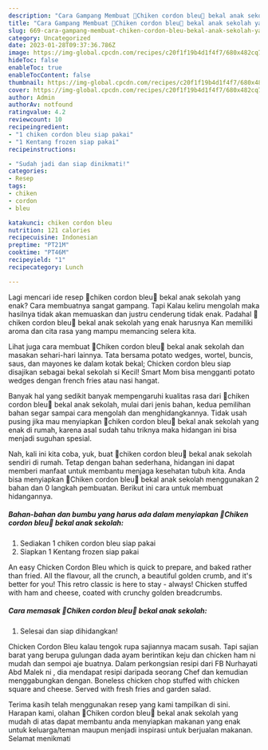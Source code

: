 ```yaml
---
description: "Cara Gampang Membuat 💙Chiken cordon bleu💙 bekal anak sekolah yang Enak Banget"
title: "Cara Gampang Membuat 💙Chiken cordon bleu💙 bekal anak sekolah yang Enak Banget"
slug: 669-cara-gampang-membuat-chiken-cordon-bleu-bekal-anak-sekolah-yang-enak-banget
category: Uncategorized
date: 2023-01-28T09:37:36.786Z
image: https://img-global.cpcdn.com/recipes/c20f1f19b4d1f4f7/680x482cq70/chiken-cordon-bleu-bekal-anak-sekolah-foto-resep-utama.jpg
hideToc: false
enableToc: true
enableTocContent: false
thumbnail: https://img-global.cpcdn.com/recipes/c20f1f19b4d1f4f7/680x482cq70/chiken-cordon-bleu-bekal-anak-sekolah-foto-resep-utama.jpg
cover: https://img-global.cpcdn.com/recipes/c20f1f19b4d1f4f7/680x482cq70/chiken-cordon-bleu-bekal-anak-sekolah-foto-resep-utama.jpg
author: Admin
authorAv: notfound
ratingvalue: 4.2
reviewcount: 10
recipeingredient:
- "1 chiken cordon bleu siap pakai"
- "1 Kentang frozen siap pakai"
recipeinstructions:

- "Sudah jadi dan siap dinikmati!"
categories:
- Resep
tags:
- chiken
- cordon
- bleu

katakunci: chiken cordon bleu 
nutrition: 121 calories
recipecuisine: Indonesian
preptime: "PT21M"
cooktime: "PT46M"
recipeyield: "1"
recipecategory: Lunch

---
```



Lagi mencari ide resep 💙chiken cordon bleu💙 bekal anak sekolah yang enak? Cara membuatnya sangat gampang. Tapi Kalau keliru mengolah maka hasilnya tidak akan memuaskan dan justru cenderung tidak enak. Padahal 💙chiken cordon bleu💙 bekal anak sekolah yang enak harusnya Kan memiliki aroma dan cita rasa yang mampu memancing selera kita.


Lihat juga cara membuat 💙Chiken cordon bleu💙 bekal anak sekolah dan masakan sehari-hari lainnya. Tata bersama potato wedges, wortel, buncis, saus, dan mayones ke dalam kotak bekal; Chicken cordon bleu siap disajikan sebagai bekal sekolah si Kecil! Smart Mom bisa mengganti potato wedges dengan french fries atau nasi hangat.

Banyak hal yang sedikit banyak mempengaruhi kualitas rasa dari 💙chiken cordon bleu💙 bekal anak sekolah, mulai dari jenis bahan, kedua pemilihan bahan segar sampai cara mengolah dan menghidangkannya. Tidak usah pusing jika mau menyiapkan 💙chiken cordon bleu💙 bekal anak sekolah yang enak di rumah, karena asal sudah tahu triknya maka hidangan ini bisa menjadi suguhan spesial.


Nah, kali ini kita coba, yuk, buat 💙chiken cordon bleu💙 bekal anak sekolah sendiri di rumah. Tetap dengan bahan sederhana, hidangan ini dapat memberi manfaat untuk membantu menjaga kesehatan tubuh kita. Anda bisa menyiapkan 💙Chiken cordon bleu💙 bekal anak sekolah menggunakan 2 bahan dan 0 langkah pembuatan. Berikut ini cara untuk membuat hidangannya.

<!--inarticleads1-->

##### Bahan-bahan dan bumbu yang harus ada dalam menyiapkan 💙Chiken cordon bleu💙 bekal anak sekolah:

1. Sediakan 1 chiken cordon bleu siap pakai
1. Siapkan 1 Kentang frozen siap pakai


An easy Chicken Cordon Bleu which is quick to prepare, and baked rather than fried. All the flavour, all the crunch, a beautiful golden crumb, and it&#39;s better for you! This retro classic is here to stay - always! Chicken stuffed with ham and cheese, coated with crunchy golden breadcrumbs. 

<!--inarticleads2-->

##### Cara memasak 💙Chiken cordon bleu💙 bekal anak sekolah:


1. Selesai dan siap dihidangkan!

Chicken Cordon Bleu kalau tengok rupa sajiannya macam susah. Tapi sajian barat yang berupa gulungan dada ayam berintikan keju dan chicken ham ni mudah dan sempoi aje buatnya. Dalam perkongsian resipi dari FB Nurhayati Abd Malek ni , dia mendapat resipi daripada seorang Chef dan kemudian menggabungkan dengan. Boneless chicken chop stuffed with chicken square and cheese. Served with fresh fries and garden salad. 

Terima kasih telah menggunakan resep yang kami tampilkan di sini. Harapan kami, olahan 💙Chiken cordon bleu💙 bekal anak sekolah yang mudah di atas dapat membantu anda menyiapkan makanan yang enak untuk keluarga/teman maupun menjadi inspirasi untuk berjualan makanan. Selamat menikmati
